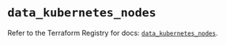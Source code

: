 # `data_kubernetes_nodes`

Refer to the Terraform Registry for docs: [`data_kubernetes_nodes`](https://registry.terraform.io/providers/hashicorp/kubernetes/2.30.0/docs/data-sources/nodes).
